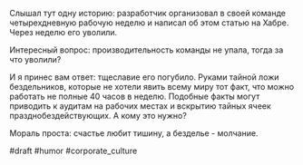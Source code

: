 Слышал тут одну историю: разработчик организовал в своей команде четырехдневную рабочую неделю и написал об этом статью на Хабре. Через неделю его уволили.

Интересный вопрос: производительность команды не упала, тогда за что уволили?

И я принес вам ответ: тщеславие его погубило. Руками тайной ложи бездельников, которые не хотели явить всему миру тот факт, что можно работать не полные 40 часов в неделю. Подобные факты могут приводить к аудитам на рабочих местах и вскрытию тайных ячеек празднобездействующих. А кому это нужно?

Мораль проста: счастье любит тишину, а безделье - молчание.

#draft #humor #corporate_culture